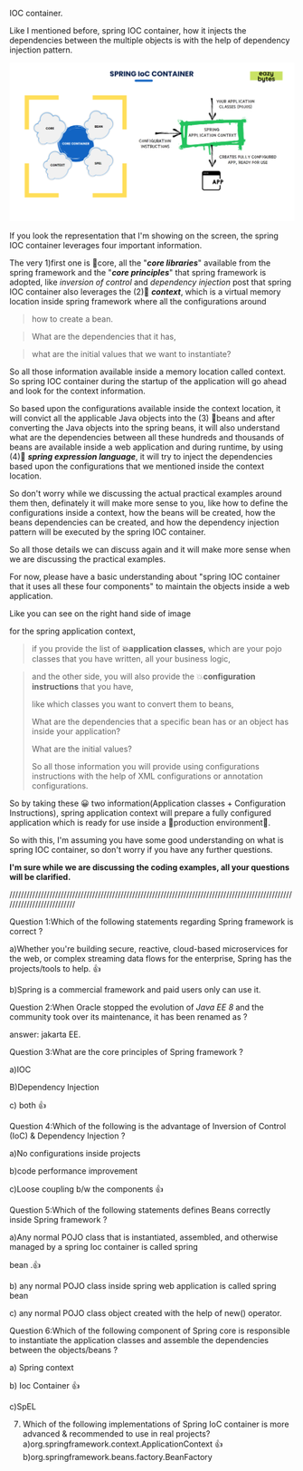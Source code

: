 IOC container.

Like I mentioned before, spring IOC container, how it injects the dependencies between the multiple objects is with the help of dependency injection pattern.

![1711909755893](image/3.SpringIOC_container/1711909755893.png)

If you look the representation that I'm showing on the screen, the spring IOC container leverages four important information.

The very 1)first one is 🫡core, all the "**_core libraries_**" available from the spring framework and the "**_core principles_**" that spring framework is adopted, like _inversion of control_ and _dependency injection_ post that spring IOC container also leverages the (2)🫡 **_context_**, which is a virtual memory location inside spring framework where all the configurations around

> how to create a bean.

> What are the dependencies that it has,

> what are the initial values that we want to instantiate?

So all those information available inside a memory location called context. So spring IOC container during the startup of the application will go ahead and look for the context information.

So based upon the configurations available inside the context location, it will convict all the applicable Java objects into the (3) 🫡beans and after converting the Java objects into the spring beans, it will also understand what are the dependencies between all these hundreds and thousands of beans are available inside a web application and during runtime, by using (4)🫡 **_spring expression language_**, it will try to inject the dependencies based upon the configurations that we mentioned inside the context location.

So don't worry while we discussing the actual practical examples around them then, definately it will make more sense to you, like how to define the configurations inside a context, how the beans will be created, how the beans dependencies can be created, and how the dependency injection pattern will be executed by the spring IOC container.

So all those details we can discuss again and it will make more sense when we are discussing the practical examples.

For now, please have a basic understanding about "spring IOC container that it uses all these four components" to maintain the objects inside a web application.

Like you can see on the right hand side of image

for the spring application context,

> if you provide the list of **💥application classes,** which are your pojo classes that you have written, all your business logic,

> and the other side, you will also provide the 💥**configuration instructions** that you have,
>
> like which classes you want to convert them to beans,
>
> What are the dependencies that a specific bean has or an object has inside your application?
>
> What are the initial values?
>
> So all those information you will provide using configurations instructions with the help of XML configurations or annotation configurations.

So by taking these 😀 two information(Application classes + Configuration Instructions), spring application context will prepare a fully configured application which is ready for use inside a 🎊production environment🎊.

So with this, I'm assuming you have some good understanding on what is spring IOC container, so don't worry if you have any further questions.

**I'm sure while we are discussing the coding examples, all your questions will be clarified.**

//////////////////////////////////////////////////////////////////////////////////////////////////////////////////////////

Question 1:Which of the following statements regarding Spring framework is correct ?

a)Whether you're building secure, reactive, cloud-based microservices for the web, or complex streaming data flows for the enterprise, Spring has the projects/tools to help. 👍

b)Spring is a commercial framework and paid users only can use it.

Question 2:When Oracle stopped the evolution of _Java EE 8_ and the community took over its maintenance, it has been renamed as ?

answer: jakarta EE.

Question 3:What are the core principles of Spring framework ?

a)IOC

B)Dependency Injection

c) both 👍

Question 4:Which of the following is the advantage of Inversion of Control (IoC) & Dependency Injection ?

a)No configurations inside projects

b)code performance improvement

c)Loose coupling b/w the components 👍

Question 5:Which of the following statements defines Beans correctly inside Spring framework ?

a)Any normal POJO class that is instantiated, assembled, and otherwise managed by a spring Ioc container is called spring

bean .👍

b) any normal POJO class inside spring web application is called spring bean

c) any normal POJO class object created with the help of new() operator.

Question 6:Which of the following component of Spring core is responsible to instantiate the application classes and assemble the dependencies between the objects/beans ?

a) Spring context

b) Ioc Container 👍

c)SpEL

7. Which of the following implementations of Spring IoC container is more advanced & recommended to use in real projects?
   a)org.springframework.context.ApplicationContext 👍
   b)org.springframework.beans.factory.BeanFactory
